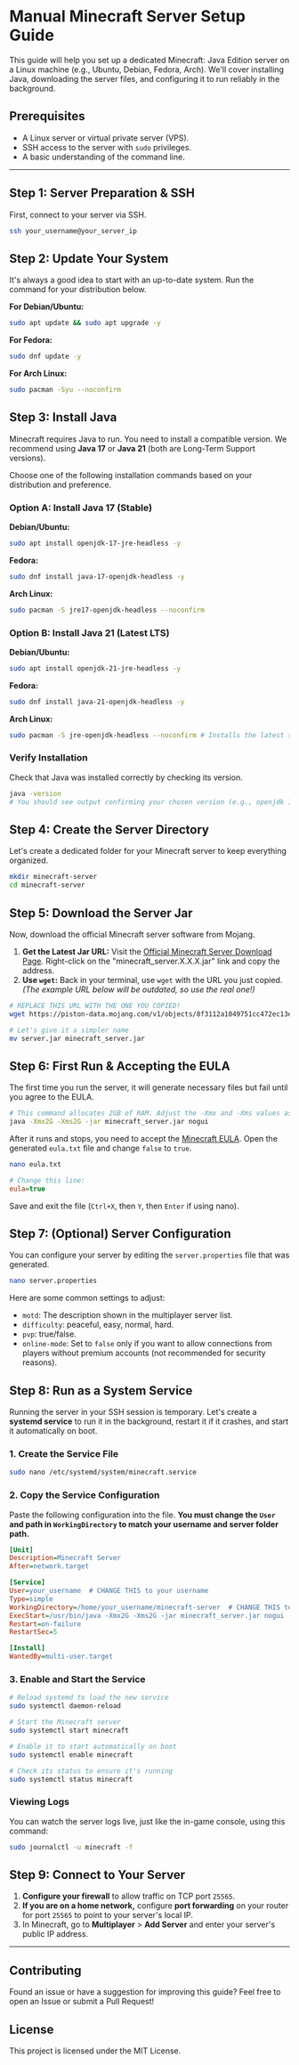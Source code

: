 
# Manual Minecraft Server Setup Guide

This guide will help you set up a dedicated Minecraft: Java Edition server on a Linux machine (e.g., Ubuntu, Debian, Fedora, Arch). We'll cover installing Java, downloading the server files, and configuring it to run reliably in the background.

## Prerequisites

*   A Linux server or virtual private server (VPS).
*   SSH access to the server with `sudo` privileges.
*   A basic understanding of the command line.

---

## Step 1: Server Preparation & SSH

First, connect to your server via SSH.

```bash
ssh your_username@your_server_ip
```

## Step 2: Update Your System

It's always a good idea to start with an up-to-date system. Run the command for your distribution below.

**For Debian/Ubuntu:**
```bash
sudo apt update && sudo apt upgrade -y
```

**For Fedora:**
```bash
sudo dnf update -y
```

**For Arch Linux:**
```bash
sudo pacman -Syu --noconfirm
```

## Step 3: Install Java

Minecraft requires Java to run. You need to install a compatible version. We recommend using **Java 17** or **Java 21** (both are Long-Term Support versions).

Choose one of the following installation commands based on your distribution and preference.

### Option A: Install Java 17 (Stable)
**Debian/Ubuntu:**
```bash
sudo apt install openjdk-17-jre-headless -y
```
**Fedora:**
```bash
sudo dnf install java-17-openjdk-headless -y
```
**Arch Linux:**
```bash
sudo pacman -S jre17-openjdk-headless --noconfirm
```

### Option B: Install Java 21 (Latest LTS)
**Debian/Ubuntu:**
```bash
sudo apt install openjdk-21-jre-headless -y
```
**Fedora:**
```bash
sudo dnf install java-21-openjdk-headless -y
```
**Arch Linux:**
```bash
sudo pacman -S jre-openjdk-headless --noconfirm # Installs the latest stable (21)
```

### Verify Installation
Check that Java was installed correctly by checking its version.
```bash
java -version
# You should see output confirming your chosen version (e.g., openjdk 17.0.11 or 21.0.3)
```

## Step 4: Create the Server Directory

Let's create a dedicated folder for your Minecraft server to keep everything organized.

```bash
mkdir minecraft-server
cd minecraft-server
```

## Step 5: Download the Server Jar

Now, download the official Minecraft server software from Mojang.

1.  **Get the Latest Jar URL:** Visit the [Official Minecraft Server Download Page](https://www.minecraft.net/en-us/download/server). Right-click on the "minecraft_server.X.X.X.jar" link and copy the address.
2.  **Use `wget`:** Back in your terminal, use `wget` with the URL you just copied. *(The example URL below will be outdated, so use the real one!)*

```bash
# REPLACE THIS URL WITH THE ONE YOU COPIED!
wget https://piston-data.mojang.com/v1/objects/8f3112a1049751cc472ec13e397eade5336ca7ae/server.jar

# Let's give it a simpler name
mv server.jar minecraft_server.jar
```

## Step 6: First Run & Accepting the EULA

The first time you run the server, it will generate necessary files but fail until you agree to the EULA.

```bash
# This command allocates 2GB of RAM. Adjust the -Xmx and -Xms values as needed.
java -Xmx2G -Xms2G -jar minecraft_server.jar nogui
```

After it runs and stops, you need to accept the [Minecraft EULA](https://www.minecraft.net/en-us/eula). Open the generated `eula.txt` file and change `false` to `true`.

```bash
nano eula.txt
```
```ini
# Change this line:
eula=true
```
Save and exit the file (`Ctrl+X`, then `Y`, then `Enter` if using nano).

## Step 7: (Optional) Server Configuration

You can configure your server by editing the `server.properties` file that was generated.

```bash
nano server.properties
```
Here are some common settings to adjust:
- `motd`: The description shown in the multiplayer server list.
- `difficulty`: peaceful, easy, normal, hard.
- `pvp`: true/false.
- `online-mode`: Set to `false` only if you want to allow connections from players without premium accounts (not recommended for security reasons).

## Step 8: Run as a System Service

Running the server in your SSH session is temporary. Let's create a **systemd service** to run it in the background, restart it if it crashes, and start it automatically on boot.

### 1. Create the Service File
```bash
sudo nano /etc/systemd/system/minecraft.service
```

### 2. Copy the Service Configuration
Paste the following configuration into the file. **You must change the `User` and path in `WorkingDirectory` to match your username and server folder path.**

```ini
[Unit]
Description=Minecraft Server
After=network.target

[Service]
User=your_username  # CHANGE THIS to your username
Type=simple
WorkingDirectory=/home/your_username/minecraft-server  # CHANGE THIS to your path
ExecStart=/usr/bin/java -Xmx2G -Xms2G -jar minecraft_server.jar nogui
Restart=on-failure
RestartSec=5

[Install]
WantedBy=multi-user.target
```

### 3. Enable and Start the Service
```bash
# Reload systemd to load the new service
sudo systemctl daemon-reload

# Start the Minecraft server
sudo systemctl start minecraft

# Enable it to start automatically on boot
sudo systemctl enable minecraft

# Check its status to ensure it's running
sudo systemctl status minecraft
```

### Viewing Logs
You can watch the server logs live, just like the in-game console, using this command:
```bash
sudo journalctl -u minecraft -f
```

## Step 9: Connect to Your Server

1.  **Configure your firewall** to allow traffic on TCP port `25565`.
2.  **If you are on a home network,** configure **port forwarding** on your router for port `25565` to point to your server's local IP.
3.  In Minecraft, go to **Multiplayer** > **Add Server** and enter your server's public IP address.

---

## Contributing
Found an issue or have a suggestion for improving this guide? Feel free to open an Issue or submit a Pull Request!

## License
This project is licensed under the MIT License.
